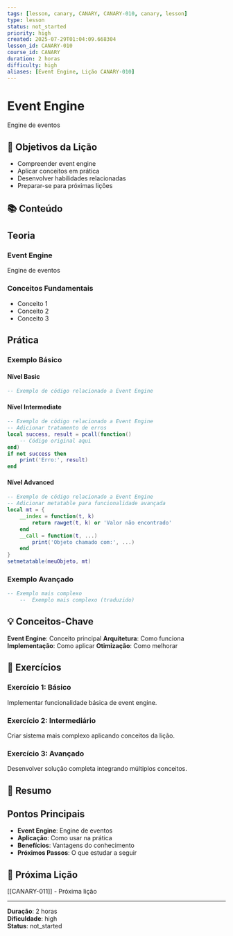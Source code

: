 ```yaml
---
tags: [lesson, canary, CANARY, CANARY-010, canary, lesson]
type: lesson
status: not_started
priority: high
created: 2025-07-29T01:04:09.668304
lesson_id: CANARY-010
course_id: CANARY
duration: 2 horas
difficulty: high
aliases: [Event Engine, Lição CANARY-010]
---
```


# Event Engine

Engine de eventos

## 🎯 Objetivos da Lição

- Compreender event engine
- Aplicar conceitos em prática
- Desenvolver habilidades relacionadas
- Preparar-se para próximas lições

## 📚 Conteúdo


## Teoria

### Event Engine
Engine de eventos

### Conceitos Fundamentais
- Conceito 1
- Conceito 2
- Conceito 3

## Prática

### Exemplo Básico
#### Nível Basic
```lua
-- Exemplo de código relacionado a Event Engine
```

#### Nível Intermediate
```lua
-- Exemplo de código relacionado a Event Engine
-- Adicionar tratamento de erros
local success, result = pcall(function()
    -- Código original aqui
end)
if not success then
    print('Erro:', result)
end
```

#### Nível Advanced
```lua
-- Exemplo de código relacionado a Event Engine
-- Adicionar metatable para funcionalidade avançada
local mt = {
    __index = function(t, k)
        return rawget(t, k) or 'Valor não encontrado'
    end
    __call = function(t, ...)
        print('Objeto chamado com:', ...)
    end
}
setmetatable(meuObjeto, mt)
```

### Exemplo Avançado
```lua
-- Exemplo mais complexo
    --  Exemplo mais complexo (traduzido)
```


## 💡 Conceitos-Chave

**Event Engine**: Conceito principal
**Arquitetura**: Como funciona
**Implementação**: Como aplicar
**Otimização**: Como melhorar

## 🧪 Exercícios


### Exercício 1: Básico
Implementar funcionalidade básica de event engine.

### Exercício 2: Intermediário
Criar sistema mais complexo aplicando conceitos da lição.

### Exercício 3: Avançado
Desenvolver solução completa integrando múltiplos conceitos.


## 📝 Resumo


## Pontos Principais

- **Event Engine**: Engine de eventos
- **Aplicação**: Como usar na prática
- **Benefícios**: Vantagens do conhecimento
- **Próximos Passos**: O que estudar a seguir


## 🔗 Próxima Lição

[[CANARY-011]] - Próxima lição

---

**Duração**: 2 horas  
**Dificuldade**: high  
**Status**: not_started
